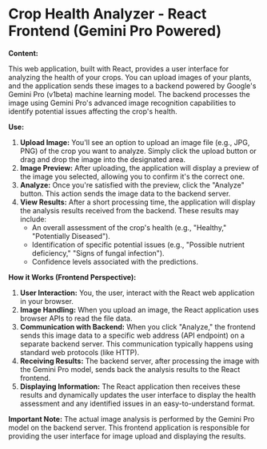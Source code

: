 # Crop Health Analyzer - React Frontend (Gemini Pro Powered)

**Content:**

This web application, built with React, provides a user interface for analyzing the health of your crops. You can upload images of your plants, and the application sends these images to a backend powered by Google's Gemini Pro (v1beta) machine learning model. The backend processes the image using Gemini Pro's advanced image recognition capabilities to identify potential issues affecting the crop's health.

**Use:**

1.  **Upload Image:** You'll see an option to upload an image file (e.g., JPG, PNG) of the crop you want to analyze. Simply click the upload button or drag and drop the image into the designated area.
2.  **Image Preview:** After uploading, the application will display a preview of the image you selected, allowing you to confirm it's the correct one.
3.  **Analyze:** Once you're satisfied with the preview, click the "Analyze" button. This action sends the image data to the backend server.
4.  **View Results:** After a short processing time, the application will display the analysis results received from the backend. These results may include:
    * An overall assessment of the crop's health (e.g., "Healthy," "Potentially Diseased").
    * Identification of specific potential issues (e.g., "Possible nutrient deficiency," "Signs of fungal infection").
    * Confidence levels associated with the predictions.

**How it Works (Frontend Perspective):**

1.  **User Interaction:** You, the user, interact with the React web application in your browser.
2.  **Image Handling:** When you upload an image, the React application uses browser APIs to read the file data.
3.  **Communication with Backend:** When you click "Analyze," the frontend sends this image data to a specific web address (API endpoint) on a separate backend server. This communication typically happens using standard web protocols (like HTTP).
4.  **Receiving Results:** The backend server, after processing the image with the Gemini Pro model, sends back the analysis results to the React frontend.
5.  **Displaying Information:** The React application then receives these results and dynamically updates the user interface to display the health assessment and any identified issues in an easy-to-understand format.

**Important Note:** The actual image analysis is performed by the Gemini Pro model on the backend server. This frontend application is responsible for providing the user interface for image upload and displaying the results.
